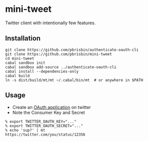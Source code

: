 # mini-tweet

Twitter client with intentionally few features.

## Installation

```
git clone https://github.com/pbrisbin/authenticate-oauth-cli
git clone https://github.com/pbrisbin/mini-tweet
cd mini-tweet
cabal sandbox init
cabal sandbox add-source ../authenticate-oauth-cli
cabal install --dependencies-only
cabal build
ln -s dist/build/mt/mt ~/.cabal/bin/mt  # or anywhere in $PATH
```

## Usage

- Create an [OAuth application][create] on twitter
- Note the Consumer Key and Secret

[create]: https://apps.twitter.com/app/new

```
% export TWITTER_OAUTH_KEY="..."
% export TWITTER_OAUTH_SECRET="..."
% echo 'sup?' | mt
https://twitter.com/you/status/12356
```
